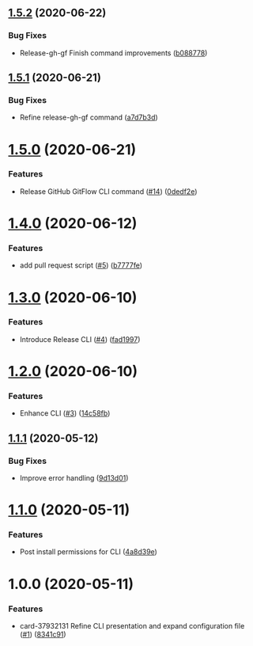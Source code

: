 ## [1.5.2](https://github.com/ultm8soulja/ci-pilot/compare/v1.5.1...v1.5.2) (2020-06-22)


### Bug Fixes

* Release-gh-gf Finish command improvements ([b088778](https://github.com/ultm8soulja/ci-pilot/commit/b088778d5ace1db18c1ebdda521431161e4a50da))

## [1.5.1](https://github.com/ultm8soulja/ci-pilot/compare/v1.5.0...v1.5.1) (2020-06-21)


### Bug Fixes

* Refine release-gh-gf command ([a7d7b3d](https://github.com/ultm8soulja/ci-pilot/commit/a7d7b3d3eece4d94ad8487165094abbccb4e8b0b))

# [1.5.0](https://github.com/ultm8soulja/ci-pilot/compare/v1.4.0...v1.5.0) (2020-06-21)


### Features

* Release GitHub GitFlow CLI command ([#14](https://github.com/ultm8soulja/ci-pilot/issues/14)) ([0dedf2e](https://github.com/ultm8soulja/ci-pilot/commit/0dedf2e36f4b686720378c8fe90c311c7bd8182a))

# [1.4.0](https://github.com/ultm8soulja/ci-pilot/compare/v1.3.0...v1.4.0) (2020-06-12)


### Features

* add pull request script ([#5](https://github.com/ultm8soulja/ci-pilot/issues/5)) ([b7777fe](https://github.com/ultm8soulja/ci-pilot/commit/b7777fe59b6ba4c7d69473c136e182d975c79cd7))

# [1.3.0](https://github.com/ultm8soulja/ci-pilot/compare/v1.2.0...v1.3.0) (2020-06-10)


### Features

* Introduce Release CLI ([#4](https://github.com/ultm8soulja/ci-pilot/issues/4)) ([fad1997](https://github.com/ultm8soulja/ci-pilot/commit/fad1997426653961a483aa4d0d2ac400f15bbefa))

# [1.2.0](https://github.com/ultm8soulja/ci-pilot/compare/v1.1.1...v1.2.0) (2020-06-10)


### Features

* Enhance CLI ([#3](https://github.com/ultm8soulja/ci-pilot/issues/3)) ([14c58fb](https://github.com/ultm8soulja/ci-pilot/commit/14c58fb75a130fbeaf89b0ee2ee27cc17a6cf32c))

## [1.1.1](https://github.com/ultm8soulja/ci-pilot/compare/v1.1.0...v1.1.1) (2020-05-12)


### Bug Fixes

* Improve error handling ([9d13d01](https://github.com/ultm8soulja/ci-pilot/commit/9d13d01836d4f8e8c92e0a5730dcfcf95d5936ae))

# [1.1.0](https://github.com/ultm8soulja/ci-pilot/compare/v1.0.0...v1.1.0) (2020-05-11)


### Features

* Post install permissions for CLI ([4a8d39e](https://github.com/ultm8soulja/ci-pilot/commit/4a8d39e34c347f38525b0fd7e3565a43f94f52de))

# 1.0.0 (2020-05-11)


### Features

* card-37932131 Refine CLI presentation and expand configuration file ([#1](https://github.com/ultm8soulja/ci-pilot/issues/1)) ([8341c91](https://github.com/ultm8soulja/ci-pilot/commit/8341c91e8e604dc76d69e771b3e39c81b01f85c3))
